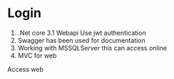 # Login
1) .Net core 3.1 Webapi Use jwt authentication
2) Swagger has been used for documentation
3) Working with MSSQLServer this can access online
4) MVC for web

Access web 

